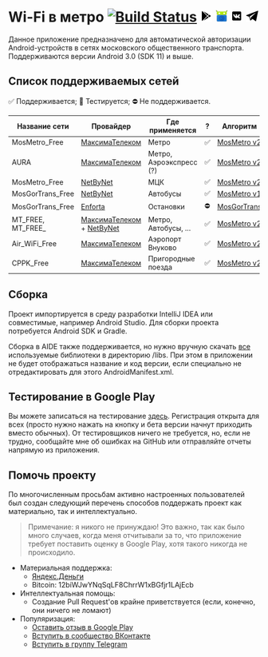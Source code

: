 # Wi-Fi в метро [![Build Status](https://local.thedrhax.pw/jenkins/job/MosMetro-Android/branch/master/badge/icon)](https://local.thedrhax.pw/jenkins/job/MosMetro-Android/branch/master/) [![Google Play](.github/resources/google-play.png)](https://play.google.com/store/apps/details?id=pw.thedrhax.mosmetro) [![Get it on F-Droid](.github/resources/f-droid.png)](https://f-droid.org/repository/browse/?fdid=pw.thedrhax.mosmetro) [![ВКонтакте](.github/resources/vk-box.png)](https://vk.com/wifi_v_metro) [![Telegram](.github/resources/telegram.png)](https://t.me/joinchat/BVgshUHjD3rzVCmguodb4Q)

Данное приложение предназначено для автоматической авторизации Android-устройств в сетях московского общественного транспорта. Поддерживаются версии Android 3.0 (SDK 11) и выше.

## Список поддерживаемых сетей

:white_check_mark: Поддерживается; :large_blue_circle: Тестируется; :no_entry: Не поддерживается.

| Название сети | Провайдер | Где применяется | ? | Алгоритм |
| --- | --- | --- | --- | --- |
| MosMetro_Free | [МаксимаТелеком](http://maximatelecom.ru/ru#/) | Метро | :white_check_mark: | [MosMetro v2](/src/pw/thedrhax/mosmetro/authenticator/providers/MosMetroV2.java) |
| AURA | [МаксимаТелеком](http://maximatelecom.ru/ru#/) | Метро, Аэроэкспресс (?) | :white_check_mark: | [MosMetro v2](/src/pw/thedrhax/mosmetro/authenticator/providers/MosMetroV2.java) |
| MosMetro_Free | [NetByNet](http://www.netbynet.ru) | МЦК | :white_check_mark: | [MosMetro v2](/src/pw/thedrhax/mosmetro/authenticator/providers/MosMetroV1.java) |
| MosGorTrans_Free | [NetByNet](http://www.netbynet.ru) | Автобусы | :white_check_mark: | [MosMetro v1](/src/pw/thedrhax/mosmetro/authenticator/providers/MosMetroV1.java) |
| MosGorTrans_Free | [Enforta](http://www.enforta.ru/) | Остановки | :no_entry: | [MosGorTrans](/src/pw/thedrhax/mosmetro/authenticator/providers/Unknown.java) |
| MT_FREE, MT_FREE_ | [МаксимаТелеком](http://maximatelecom.ru/ru#/) + [NetByNet](http://www.netbynet.ru) | Метро, Автобусы, ... | :white_check_mark: | [MosMetro v2](/src/pw/thedrhax/mosmetro/authenticator/providers/MosMetroV2.java) |
| Air_WiFi_Free | [МаксимаТелеком](http://maximatelecom.ru/ru#/) | Аэропорт Внуково | :white_check_mark: | [MosMetro v2](/src/pw/thedrhax/mosmetro/authenticator/providers/MosMetroV2.java) |
| CPPK_Free | [МаксимаТелеком](http://maximatelecom.ru/ru#/) | Пригородные поезда | :white_check_mark: | [MosMetro v2](/src/pw/thedrhax/mosmetro/authenticator/providers/MosMetroV1.java) |

## Сборка

Проект импортируется в среду разработки IntelliJ IDEA или совместимые, например Android Studio. Для сборки проекта потребуется Android SDK и Gradle.

Сборка в AIDE также поддерживается, но нужно вручную скачать [все](https://github.com/TheDrHax/mosmetro-android/tree/fc75df9b0c26489522ccf5581061fa57b5e6cd0f/libs) используемые библиотеки в директорию /libs. При этом в приложении не будет отображаться название и код версии, если специально не отредактировать для этого AndroidManifest.xml.

## Тестирование в Google Play

Вы можете записаться на тестирование [здесь](https://play.google.com/apps/testing/pw.thedrhax.mosmetro). Регистрация открыта для всех (просто нужно нажать на кнопку и бета версии начнут приходить вместо обычных). От тестировщиков ничего не требуется, но, если не трудно, сообщайте мне об ошибках на GitHub или отправляйте отчеты напрямую из приложения.

## Помочь проекту

По многочисленным просьбам активно настроенных пользователей был создан следующий перечень способов поддержать проект как материально, так и интеллектуально.

> Примечание: я никого не принуждаю! Это важно, так как было много случаев, когда меня отчитывали за то, что приложение требует поставить оценку в Google Play, хотя такого никогда не происходило.

* Материальная поддержка:
    * [Яндекс.Деньги](https://money.yandex.ru/to/410014087156910)
    * Bitcoin: 12biWJwYNqSqLF8ChrrW1xBGfjr1LAjEcb
* Интеллектуальная помощь:
    * Создание Pull Request'ов крайне приветствуется (если, конечно, они ничего не ломают)
* Популяризация:
    * [Оставить отзыв в Google Play](https://play.google.com/store/apps/details?id=pw.thedrhax.mosmetro)
    * [Вступить в сообщество ВКонтакте](https://vk.com/wifi_v_metro)
    * [Вступить в группу Telegram](https://t.me/joinchat/BVgshUHjD3rzVCmguodb4Q)
